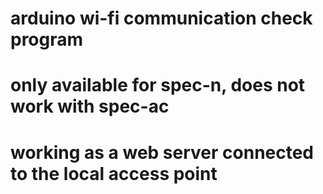 # arduino wi-fi communication check program
# only available for spec-n, does not work with spec-ac
# working as a web server connected to the local access point
